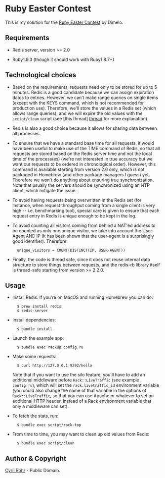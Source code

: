 # Ruby Easter Contest

This is my solution for the [Ruby Easter Contest](http://contest.dimelo.com/)
by Dimelo.

## Requirements

* Redis server, version >= 2.0

* Ruby1.9.3 (though it should work with Ruby1.8.7+)

## Technological choices

* Based on the requirements, requests need only to be stored for up to 5
  minutes. Redis is a good candidate because we can assign expiration dates to
  entries. However, we can't make range queries on single items (except with
  the KEYS command, which is not recommended for production use). Therefore,
  we'll store the values in a Redis set (which allows range queries), and we
  will expire the old values with the `script/clean` script (see [this thread]
  [thread] for more explanation).

[thread]:  http://groups.google.com/group/redis-db/browse_thread/thread/ad75cc08b364352b

* Redis is also a good choice because it allows for sharing data between all
  processes.

* To ensure that we have a standard base time for all requests, it would
  have been useful to make use of the TIME command of Redis, so that all
  requests are stored based on the Redis server time and not the local time of
  the process(es) (we're not interested in true accuracy but we want our
  requests to be ordered in chronological order). However, this command is
  available starting from version 2.6 only, which is not packaged in Homebrew
  (and other package managers I guess) yet. Therefore we won't do anything
  about ensuring true synchronization. Note that usually the servers should be
  synchronized using an NTP client, which mitigate the issue.

* To avoid having requests being overwritten in the Redis set (for instance,
  when request throughput coming from a single client is very high -- i.e.
  benchmarking tool), special care is given to ensure that each request entry
  in Redis is unique enough to be kept in the log.

* To avoid counting all visitors coming from behind a NAT'ed address to be
  counted as only one unique visitor, we take into account the User-Agent AND
  IP (it has been shown that the user-agent is a surprisingly good
  identifier). Therefore:

        unique_visitors = COUNT(DISTINCT(IP, USER-AGENT))

* Finally, the code is thread safe, since it does not reuse internal data
  structure to store things between requests, and the redis-rb library itself
  is thread-safe starting from version >= 2.2.0.

## Usage

* Install Redis. If you're on MacOS and running Homebrew you can do:

        $ brew install redis
        $ redis-server

* Install dependencies:

        $ bundle install

* Launch the example app:

        $ bundle exec rackup config.ru

* Make some requests:

        $ curl http://127.0.0.1:9292/hello

  Note that if you want to use the silo feature, you'll have to add an
  additional middleware before `Rack::LiveTraffic` (see example `config.ru`),
  which will set the `rack.livetraffic_id` environment variable (you could
  also change the name of that variable in the options of `Rack::LiveTraffic`,
  so that you can use Apache or whatever to set an additional HTTP header,
  instead of a Rack environment variable that only a middleware can set).

* To fetch the stats, run:

        $ bundle exec script/rack-top

* From time to time, you may want to clean up old values from Redis:

        $ bundle exec script/clean

## Author & Copyright

[Cyril Rohr](http://crohr.me) - Public Domain.
